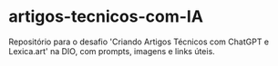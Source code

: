 # artigos-tecnicos-com-IA
Repositório para o desafio 'Criando Artigos Técnicos com ChatGPT e Lexica.art' na DIO, com prompts, imagens e links úteis.
